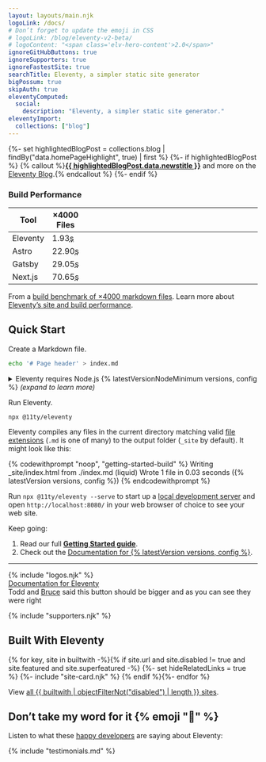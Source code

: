 ```yaml
---
layout: layouts/main.njk
logoLink: /docs/
# Don’t forget to update the emoji in CSS
# logoLink: /blog/eleventy-v2-beta/
# logoContent: "<span class='elv-hero-content'>2.0</span>"
ignoreGitHubButtons: true
ignoreSupporters: true
ignoreFastestSite: true
searchTitle: Eleventy, a simpler static site generator
bigPossum: true
skipAuth: true
eleventyComputed:
  social:
    description: "Eleventy, a simpler static site generator."
eleventyImport:
  collections: ["blog"]
---
```

{%- set highlightedBlogPost = collections.blog | findBy("data.homePageHighlight", true) | first %}
{%- if highlightedBlogPost %}
{% callout %}<strong><a href="{{ highlightedBlogPost.data.page.url }}">{{ highlightedBlogPost.data.newstitle }}</a></strong> and more on the <a href="/blog/">Eleventy Blog</a>.{% endcallout %}
{%- endif %}

### Build Performance

<is-land on:visible import="/js/throbber.js">
<template data-island="once"><link rel="stylesheet" href="/css/throbber.css"></template>
<style>#buildperf-table td:last-child { min-width: 40ch; }</style>
<table id="buildperf-table">
<thead>
<tr class="sr-only">
<th>Tool</th>
<th class="numeric">×4000 Files</th>
<th class="numeric"></th>
</tr>
</thead>
<tbody>
<tr>
<td>Eleventy</td>
<td class="numeric">1.93<abbr title="seconds">s</abbr></td>
<td><text-throbber duration="1930"></text-throbber></td>
</tr>
<tr>
<td>Astro</td>
<td class="numeric">22.90<abbr title="seconds">s</abbr></td>
<td><text-throbber duration="22900"></text-throbber></td>
</tr>
<tr>
<td>Gatsby</td>
<td class="numeric">29.05<abbr title="seconds">s</abbr></td>
<td><text-throbber duration="29050"></text-throbber></td>
</tr>
<tr>
<td>Next.js</td>
<td class="numeric">70.65<abbr title="seconds">s</abbr></td>
<td><text-throbber duration="70650"></text-throbber></td>
</tr>
</tbody>
</table>
</is-land>

From a [build benchmark of ×4000 markdown files](https://www.zachleat.com/web/build-benchmark/#benchmark-results). Learn more about [Eleventy’s site and build performance](/docs/performance/).

## Quick Start

Create a Markdown file.

```bash
echo '# Page header' > index.md
```

<details>
<summary>Eleventy requires Node.js {% latestVersionNodeMinimum versions, config %} <em>(expand to learn more)</em></summary>

You can check whether or not you have Node installed by running `node --version` in a terminal window. ([_Well, wait—what is a Terminal window?_](/docs/terminal-window/))

If the command is not found or it reports a number lower than {% latestVersionNodeMinimum versions, config %}, you will need to [download and install Node.js](https://nodejs.org/en/download/) before moving on to the next step.

</details>

Run Eleventy.

```
npx @11ty/eleventy
```

Eleventy compiles any files in the current directory matching valid [file extensions](/docs/languages/) (`.md` is one of many) to the output folder (`_site` by default). It might look like this:

<style>
#getting-started-build .highlight-line:last-child,
#getting-started-build .highlight-line:last-child * {
  color: #0dbc79 !important;
}
</style>

{% codewithprompt "noop", "getting-started-build" %}
Writing _site/index.html from ./index.md (liquid)
Wrote 1 file in 0.03 seconds ({% latestVersion versions, config %})
{% endcodewithprompt %}

Run `npx @11ty/eleventy --serve` to start up a [local development server](/docs/dev-server/) and open `http://localhost:8080/` in your web browser of choice to see your web site.

Keep going:

1. Read our full [**Getting Started guide**](/docs/getting-started/).
2. Check out the [Documentation for {% latestVersion versions, config %}](/docs/).

---

<div class="fullwidth-module">{% include "logos.njk" %}</div>

<div class="why-are-you-doing-this"><a href="/docs/" class="btn-primary benchnine rainbow-active rainbow-active-noanim">Documentation for <span>Eleventy</span></a></div>
<span>Todd and <a href="{{ "https://twitter.com/brucel/status/1107699886584143872" | canonicalTwitterUrl }}">Bruce</a> said this button should be bigger and as you can see they were right</span>

{% include "supporters.njk" %}

## Built With Eleventy

<div class="sites-vert">
  <div class="lo-grid">
{% for key, site in builtwith -%}{% if site.url and site.disabled != true and site.featured and site.superfeatured -%}
  {%- set hideRelatedLinks = true %}
  {%- include "site-card.njk" %}
{% endif %}{%- endfor %}
  </div>
</div>

<div class="fullwidth-module">
  <is-land on:visible on:save-data="false">
    <html-fetch target="is-land" src="/imports/facepile.html"></html-fetch>
  </is-land>
</div>



View [all {{ builtwith | objectFilterNot("disabled") | length }} sites](/speedlify/).

## Don’t take my word for it {% emoji "🌈" %}

Listen to what these [happy developers](/docs/testimonials/) are saying about Eleventy:

{% include "testimonials.md" %}

